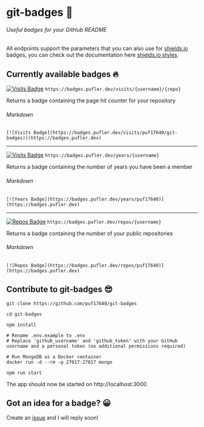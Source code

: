 # git-badges 🎉

###### Useful badges for your GitHub README

All endpoints support the parameters that you can also use for [shields.io](https://shields.io) badges, you can check out the documentation here [shields.io styles](https://shields.io/#styles).

## Currently available badges 🔥

[![Visits Badge](https://badges.pufler.dev/visits/puf17640/git-badges)](https://badges.pufler.dev/visits/puf17640/git-badges) `https://badges.pufler.dev/visits/{username}/{repo}`

Returns a badge containing the page hit counter for your repository

###### Markdown
`[![Visits Badge](https://badges.pufler.dev/visits/puf17640/git-badges)](https://badges.pufler.dev)`

---

[![Visits Badge](https://badges.pufler.dev/years/puf17640)](https://badges.pufler.dev/years/puf17640) `https://badges.pufler.dev/years/{username}`
  
Returns a badge containing the number of years you have been a member

###### Markdown 
`[![Years Badge](https://badges.pufler.dev/years/puf17640)](https://badges.pufler.dev)`

---

[![Repos Badge](https://badges.pufler.dev/repos/puf17640)](https://badges.pufler.dev/repos/puf17640) `https://badges.pufler.dev/repos/{username}`
  
Returns a badge containing the number of your public repositories

###### Markdown

`[![Repos Badge](https://badges.pufler.dev/repos/puf17640)](https://badges.pufler.dev)`

## Contribute to git-badges 😎
```
git clone https://github.com/puf17640/git-badges

cd git-badges

npm install

# Rename .env.example to .env
# Replace 'github_username' and 'github_token' with your GitHub username and a personal token (no additional permissions required)

# Run MongoDB as a Docker container 
docker run -d --rm -p 27017:27017 mongo

npm run start
```

The app should now be started on http://localhost:3000.

## Got an idea for a badge? 😀

Create an [issue](https://github.com/puf17640/git-badges/issues/new) and I will reply soon!